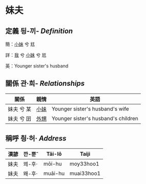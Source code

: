 # 妹夫
## 定義 딍-끼- _Definition_
簡：[小妹](member7.md) 兮 尪

詳：[我](member1.md) 兮 [小妹](member7.md) 兮 尪

英：Younger sister's husband

## 關係 관·희- _Relationships_

關係 | 親情 | 英語
--- | --- | --- 
妹夫 兮 某 | [小妹](member7.md) | Younger sister's husband's wife
妹夫 兮 囝 | [外甥](member25.md) | Younger sister's husband's children


## 稱呼 칑·허· _Address_

漢諺 | 깐-뿐ˆ | Tâi-lô | Taiji
--- | --- | --- | --- 
妹夫 | ᄆᆀ-후· | mōi-hu | moy33hoo1 
妹夫 | 뫠-후· | muāi-hu | muai33hoo1 
